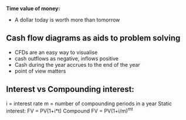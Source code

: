 **Time value of money:**
 - A dollar today is worth more than tomorrow

## Cash flow diagrams as aids to problem solving
- CFDs are an easy way to visualise
- cash outflows as negative, inflows positive
- Cash during the year accrues to the end of the year
- point of view matters

## Interest vs Compounding interest:
i = interest rate
m = number of compounding periods in a year
Static interest:
FV = PV(1+i\*t)
Compound
FV = PV(1+i/m)<sup>mt</sup> 